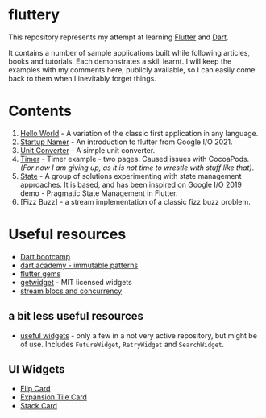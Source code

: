 # fluttery

This repository represents my attempt at learning [Flutter](https://flutter.dev/) and [Dart](https://dart.dev/). 

It contains a number of sample applications built while following articles, books and tutorials. Each demonstrates a skill learnt. 
I will keep the examples with my comments here, publicly available, so I can easily come back to them when I inevitably forget things. 

# Contents

1. [Hello World](./hello/) - A variation of the classic first application in any language. 
2. [Startup Namer](./startup_namer/) - An introduction to flutter from Google I/O 2021.
3. [Unit Converter](./unit_converter/) - A simple unit converter. 
4. [Timer](./timer/) - Timer example - two pages. Caused issues with CocoaPods. *(For now I am giving up, as it is not time to wrestle with stuff like that)*.
5. [State](./state/) - A group of solutions experimenting with state management approaches. It is based, and has been inspired on Google I/O 2019 demo - Pragmatic State Management in Flutter. 
6. [Fizz Buzz] - a stream implementation of a classic fizz buzz problem.


# Useful resources

* [Dart bootcamp](https://da-bootcamp.firebaseapp.com/?course=start_programming_dart)
* [dart.academy - immutable patterns](https://dart.academy/immutable-data-patterns-in-dart-and-flutter/)
* [flutter gems](https://fluttergems.dev/)
* [getwidget](https://pub.dev/packages/getwidget) - MIT licensed widgets
* [stream blocs and concurrency](https://verygood.ventures/blog/how-to-use-bloc-with-streams-and-concurrency)

## a bit less useful resources

* [useful widgets](https://github.com/ricardocrescenti/flutter-useful-widgets) - only a few in a not very active repository, but might be of use. Includes `FutureWidget`, `RetryWidget` and `SearchWidget`.


## UI Widgets 
* [Flip Card](https://pub.dev/packages/flip_card)
* [Expansion Tile Card](https://pub.dev/packages/expansion_tile_card)
* [Stack Card](https://pub.dev/packages/flutter_stack_card)
